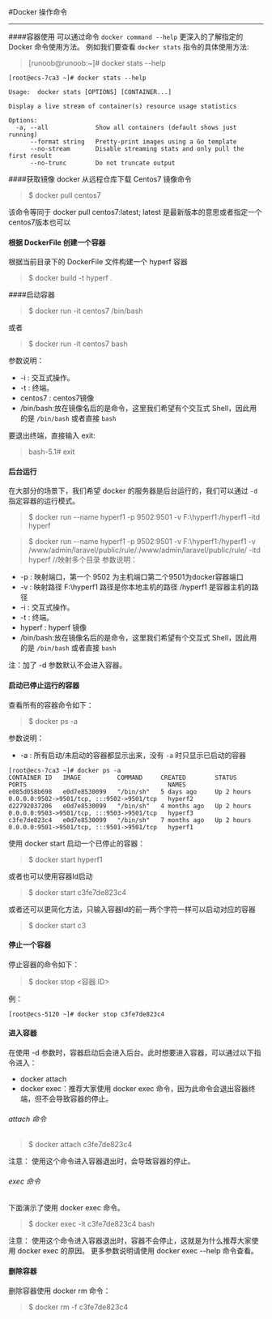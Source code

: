 #Docker 操作命令
***
####容器使用
可以通过命令 ```docker command --help``` 更深入的了解指定的Docker 命令使用方法。
例如我们要查看 ```docker stats``` 指令的具体使用方法:

>[runoob@runoob:~]# docker stats --help

```linux
[root@ecs-7ca3 ~]# docker stats --help

Usage:  docker stats [OPTIONS] [CONTAINER...]

Display a live stream of container(s) resource usage statistics

Options:
  -a, --all             Show all containers (default shows just running)
      --format string   Pretty-print images using a Go template
      --no-stream       Disable streaming stats and only pull the first result
      --no-trunc        Do not truncate output
```
####获取镜像
docker 从远程仓库下载 Centos7 镜像命令

>$ docker pull centos7

该命令等同于 docker pull centos7:latest; latest 是最新版本的意思或者指定一个centos7版本也可以

#### 根据 DockerFile 创建一个容器
根据当前目录下的 DockerFile 文件构建一个 hyperf 容器
>$ docker build -t hyperf .

####启动容器
>$ docker run -it centos7 /bin/bash

或者
>$ docker run -it centos7 bash

参数说明：
* -i : 交互式操作。
* -t : 终端。
* centos7 : centos7镜像
* /bin/bash:放在镜像名后的是命令，这里我们希望有个交互式 Shell，因此用的是 ```/bin/bash``` 或者直接 ``bash``

要退出终端，直接输入 exit:

>bash-5.1# exit


#### 后台运行

在大部分的场景下，我们希望 docker 的服务器是后台运行的，我们可以通过 ``-d`` 指定容器的运行模式。

>$ docker run --name hyperf1 -p 9502:9501 -v F:\hyperf1:/hyperf1 -itd hyperf

>$ docker run --name hyperf1 -p 9502:9501 -v F:\hyperf1:/hyperf1 -v /www/admin/laravel/public/rule/:/www/admin/laravel/public/rule/ -itd hyperf  //映射多个目录
参数说明：
* -p : 映射端口，第一个 9502 为主机端口第二个9501为docker容器端口
* -v : 映射路径 F:\hyperf1 路径是你本地主机的路径 /hyperf1 是容器主机的路径
* -i : 交互式操作。
* -t : 终端。
* hyperf : hyperf 镜像
* /bin/bash:放在镜像名后的是命令，这里我们希望有个交互式 Shell，因此用的是 ```/bin/bash``` 或者直接 ``bash``

注：加了 -d 参数默认不会进入容器。
#### 启动已停止运行的容器
查看所有的容器命令如下：

>$ docker ps -a

参数说明：
* -a : 所有启动/未启动的容器都显示出来，没有 ``-a`` 时只显示已启动的容器

```linux
[root@ecs-7ca3 ~]# docker ps -a
CONTAINER ID   IMAGE          COMMAND     CREATED        STATUS       PORTS                                       NAMES
e085d058b698   e0d7e8530099   "/bin/sh"   5 days ago     Up 2 hours   0.0.0.0:9502->9501/tcp, :::9502->9501/tcp   hyperf2
d22792037206   e0d7e8530099   "/bin/sh"   4 months ago   Up 2 hours   0.0.0.0:9503->9501/tcp, :::9503->9501/tcp   hyperf3
c3fe7de823c4   e0d7e8530099   "/bin/sh"   7 months ago   Up 2 hours   0.0.0.0:9501->9501/tcp, :::9501->9501/tcp   hyperf1
```

使用 docker start 启动一个已停止的容器：

>$ docker start hyperf1

或者也可以使用容器Id启动

>$ docker start c3fe7de823c4

或者还可以更简化方法，只输入容器Id的前一两个字符一样可以启动对应的容器

>$ docker start c3

#### 停止一个容器
停止容器的命令如下：
>$ docker stop <容器 ID>

例：
```
[root@ecs-5120 ~]# docker stop c3fe7de823c4 
```

#### 进入容器
在使用 -d 参数时，容器启动后会进入后台。此时想要进入容器，可以通过以下指令进入：

* docker attach
* docker exec：推荐大家使用 docker exec 命令，因为此命令会退出容器终端，但不会导致容器的停止。

###### attach 命令
>$ docker attach c3fe7de823c4

注意： 使用这个命令进入容器退出时，会导致容器的停止。

###### exec 命令
下面演示了使用 docker exec 命令。

>$ docker exec -it c3fe7de823c4 bash

注意： 使用这个命令进入容器退出时，容器不会停止，这就是为什么推荐大家使用 docker exec 的原因。
更多参数说明请使用 docker exec --help 命令查看。

#### 删除容器
删除容器使用 docker rm 命令：

>$ docker rm -f c3fe7de823c4
